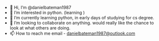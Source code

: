 - 👋 Hi, I’m @danielbateman1987
- 👀 I’m interested in python. (learning )
- 🌱 I’m currently learning python, in early days of studying for cs degree.
- 💞️ I’m looking to collaborate on anything. would really like the chance to look at what others are doing.
- 📫 How to reach me email - danielbateman1987@outlook.com

<!---
danielbateman1987/danielbateman1987 is a ✨ special ✨ repository because its `README.md` (this file) appears on your GitHub profile.
You can click the Preview link to take a look at your changes.
--->
